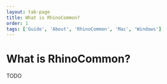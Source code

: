 ```yaml
---
layout: tab-page
title: What is RhinoCommon?
order: 1
tags: ['Guide', 'About', 'RhinoCommon', 'Mac', 'Windows']
---
```


# What is RhinoCommon?

TODO
